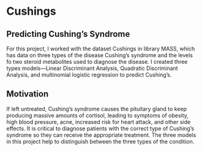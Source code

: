 # Cushings

## Predicting Cushing’s Syndrome
For this project, I worked with the dataset Cushings in library MASS, which has data on three types of the disease Cushing’s syndrome and the levels fo two steroid metabolites used to diagnose the disease. I created three types models—Linear Discriminant Analysis, Quadratic Discriminant Analysis, and multinomial logistic regression to predict Cushing’s.

## Motivation
If left untreated, Cushing’s syndrome causes the pituitary gland to keep producing massive amounts of cortisol, leading to symptoms of obesity, high blood pressure, acne, increased risk for heart attack, and other side effects. It is critical to diagnose patients with the correct type of Cushing’s syndrome so they can receive the appropriate treatment. The three models in this project help to distinguish between the three types of the condition.
